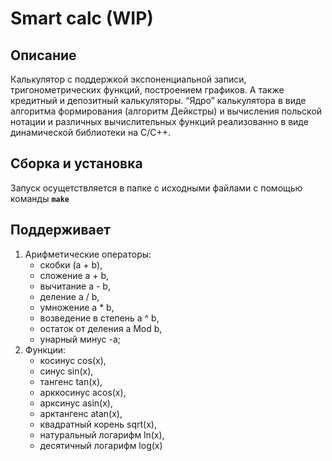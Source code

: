 # Smart calc (WIP)

## Описание

Калькулятор с поддержкой экспоненциальной записи, тригонометрических функций, построением графиков. А также кредитный и депозитный калькуляторы. “Ядро” калькулятора в виде алгоритма формирования (алгоритм Дейкстры) и вычисления польской нотации и различных вычислительных функций реализованно в виде динамической библиотеки на C/C++.

## Сборка и установка

Запуск осущетствляется в папке с исходными файлами с помощью команды **`make`**

## Поддерживает

1. Арифметические операторы:
    - скобки (a + b),
    - сложение a + b,
    - вычитание a - b,
    - деление a / b,
    - умножение a * b,
    - возведение в степень a ^ b,
    - остаток от деления a Mod b,
    - унарный минус -a;
2. Функции:
    - косинус cos(x),
    - синус sin(x),
    - тангенс tan(x),
    - арккосинус acos(x),
    - арксинус asin(x),
    - арктангенс atan(x),
    - квадратный корень sqrt(x),
    - натуральный логарифм ln(x),
    - десятичный логарифм log(x)

